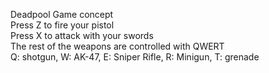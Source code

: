 Deadpool Game concept <br>
Press Z to fire your pistol <br>
Press X to attack with your swords <br>
The rest of the weapons are controlled with QWERT <br>
Q: shotgun, W: AK-47, E: Sniper Rifle, R: Minigun, T: grenade <br>
